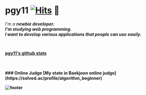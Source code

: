 # pgy11 [![Hits](https://hits.seeyoufarm.com/api/count/incr/badge.svg?url=https%3A%2F%2Fgithub.com%2Fpgy11%2Fhit-counter&count_bg=%2379C83D&title_bg=%23555555&icon=&icon_color=%23E7E7E7&title=hits&edge_flat=false)](https://hits.seeyoufarm.com) 👋

<!--
**pgy11/pgy11** is a ✨ _special_ ✨ repository because its `README.md` (this file) appears on your GitHub profile.
-->
<p>
  <em>
    I'm a <b>newbie<b> developer.<br>
    I'm studying web programming.<br>
    I want to develop various applications that people can use easily.
  </em>
</p>


<br>

[pgy11's github stats](https://github-readme-stats.vercel.app/api?username=pgy11&show_icons=true)

<br>

<br>
### Online Judge
[My state in Baekjoon online judge](https://solved.ac/profile/algorithm_beginner)

![footer](https://capsule-render.vercel.app/api?type=wave&color=gradient&height=150&section=footer)
